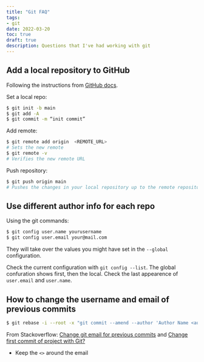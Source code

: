 ```yaml
---
title: "Git FAQ"
tags:
- git
date: 2022-03-20
toc: true
draft: true
description: Questions that I've had working with git
---
```


## Add a local repository to GitHub

Following the instructions from [GitHub docs](https://docs.github.com/en/get-started/importing-your-projects-to-github/importing-source-code-to-github/adding-locally-hosted-code-to-github).

Set a local repo:

```bash
$ git init -b main
$ git add -A
$ git commit -m “init commit”
```

Add remote:

```bash
$ git remote add origin  <REMOTE_URL>
# Sets the new remote
$ git remote -v
# Verifies the new remote URL
```
Push repository:

```bash
$ git push origin main
# Pushes the changes in your local repository up to the remote repository you specified as the origin
```

## Use different author info for each repo

Using the git commands:

```bash
$ git config user.name yourusername
$ git config user.email your@mail.com
```

They will take over the values you might have set in the `--global` configuration.

Check the current configuration with `git config --list`. The global confuration shows first, then the local. Check the last appearence of `user.email` and `user.name`.

## How to change the username and email of previous commits

```bash
$ git rebase -i --root -x "git commit --amend --author 'Author Name <author.name@mail.com>' --no-edit"
```
From Stackoverflow: [Change git email for previous commits](https://stackoverflow.com/questions/34850831/change-git-email-for-previous-commits) and [Change first commit of project with Git?](https://stackoverflow.com/questions/2246208/change-first-commit-of-project-with-git)

- Keep the `<>` around the email